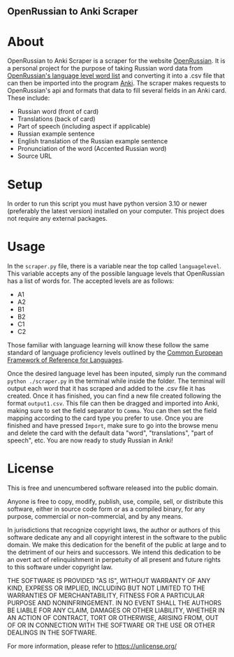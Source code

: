 ## OpenRussian to Anki Scraper

# About
OpenRussian to Anki Scraper is a scraper for the website [OpenRussian](https://openrussian.org/). It is a personal project for the purpose of taking Russian word data from [OpenRussian's language level word list](https://openrussian.org/vocab/A1) and converting it into a .csv file that can then be imported into the program [Anki](https://apps.ankiweb.net/). The scraper makes requests to OpenRussian's api and formats that data to fill several fields in an Anki card.
These include:
- Russian word (front of card)
- Translations (back of card)
- Part of speech (including aspect if applicable)
- Russian example sentence
- English translation of the Russian example sentence
- Pronunciation of the word (Accented Russian word)
- Source URL

# Setup
In order to run this script you must have python version 3.10 or newer (preferably the latest version) installed on your computer. This project does not require any external packages.

# Usage
In the ``scraper.py`` file, there is a variable near the top called ``languagelevel``. This variable accepts any of the possible language levels that OpenRussian has a list of words for.
The accepted levels are as follows:
- A1
- A2
- B1
- B2
- C1
- C2

Those familiar with language learning will know these follow the same standard of language proficiency levels outlined by the [Common European Framework of Reference for Languages](https://wikipedia.org/wiki/Common_European_Framework_of_Reference_for_Languages).

Once the desired language level has been inputed, simply run the command ``python ./scraper.py`` in the terminal while inside the folder. The terminal will output each word that it has scraped and added to the .csv file it has created. Once it has finished, you can find a new file created following the format ``output1.csv``. This file can then be dragged and imported into Anki, making sure to set the field separator to ``Comma``. You can then set the field mapping according to the card type you prefer to use. Once you are finished and have pressed ``Import``, make sure to go into the browse menu and delete the card with the default data "word", "translations", "part of speech", etc. You are now ready to study Russian in Anki!

# License
This is free and unencumbered software released into the public domain.

Anyone is free to copy, modify, publish, use, compile, sell, or
distribute this software, either in source code form or as a compiled
binary, for any purpose, commercial or non-commercial, and by any
means.

In jurisdictions that recognize copyright laws, the author or authors
of this software dedicate any and all copyright interest in the
software to the public domain. We make this dedication for the benefit
of the public at large and to the detriment of our heirs and
successors. We intend this dedication to be an overt act of
relinquishment in perpetuity of all present and future rights to this
software under copyright law.

THE SOFTWARE IS PROVIDED "AS IS", WITHOUT WARRANTY OF ANY KIND,
EXPRESS OR IMPLIED, INCLUDING BUT NOT LIMITED TO THE WARRANTIES OF
MERCHANTABILITY, FITNESS FOR A PARTICULAR PURPOSE AND NONINFRINGEMENT.
IN NO EVENT SHALL THE AUTHORS BE LIABLE FOR ANY CLAIM, DAMAGES OR
OTHER LIABILITY, WHETHER IN AN ACTION OF CONTRACT, TORT OR OTHERWISE,
ARISING FROM, OUT OF OR IN CONNECTION WITH THE SOFTWARE OR THE USE OR
OTHER DEALINGS IN THE SOFTWARE.

For more information, please refer to <https://unlicense.org/>